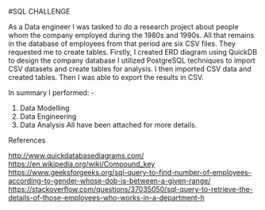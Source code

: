 #SQL CHALLENGE

As a Data engineer I was tasked to do a research project about people whom the company employed during the 1980s and 1990s. All that remains in the database of employees from that period are six CSV files. They requested me to create tables.
Firstly, I created ERD diagram using QuickDB to design the company database
I utilized PostgreSQL techniques to import CSV datasets and create tables for analysis. I then imported CSV data and created tables. Then I was able to export the results in CSV.

In summary I performed: -
1.	Data Modelling
2.	Data Engineering 
3.	Data Analysis
All have been attached for more details.

References 

http://www.quickdatabasediagrams.com/
https://en.wikipedia.org/wiki/Compound_key
https://www.geeksforgeeks.org/sql-query-to-find-number-of-employees-according-to-gender-whose-dob-is-between-a-given-range/
https://stackoverflow.com/questions/37035050/sql-query-to-retrieve-the-details-of-those-employees-who-works-in-a-department-h

